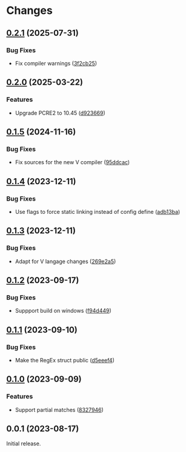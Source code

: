 # Changes

## [0.2.1](https://github.com/prantlf/v-pcre2/compare/v0.2.0...v0.2.1) (2025-07-31)

### Bug Fixes

* Fix compiler warnings ([3f2cb25](https://github.com/prantlf/v-pcre2/commit/3f2cb251edb635f36610c92e140cb4c9af0c9557))

## [0.2.0](https://github.com/prantlf/v-pcre2/compare/v0.1.5...v0.2.0) (2025-03-22)

### Features

* Upgrade PCRE2 to 10.45 ([d923669](https://github.com/prantlf/v-pcre2/commit/d9236690e74d8e24e91e59b0be22ce151e77b2e1))

## [0.1.5](https://github.com/prantlf/v-pcre2/compare/v0.1.4...v0.1.5) (2024-11-16)

### Bug Fixes

* Fix sources for the new V compiler ([95ddcac](https://github.com/prantlf/v-pcre2/commit/95ddcac9c4ff702ddb7e19c9cd2ce3056e3fec79))

## [0.1.4](https://github.com/prantlf/v-pcre2/compare/v0.1.3...v0.1.4) (2023-12-11)

### Bug Fixes

* Use flags to force static linking instead of config define ([adb13ba](https://github.com/prantlf/v-pcre2/commit/adb13ba64cd195589181c383a3be8cd613f48c74))

## [0.1.3](https://github.com/prantlf/v-pcre2/compare/v0.1.2...v0.1.3) (2023-12-11)

### Bug Fixes

* Adapt for V langage changes ([269e2a5](https://github.com/prantlf/v-pcre2/commit/269e2a5740733e770268640a73c335e191d1cb9e))

## [0.1.2](https://github.com/prantlf/v-pcre2/compare/v0.1.1...v0.1.2) (2023-09-17)

### Bug Fixes

* Suppport build on windows ([f94d449](https://github.com/prantlf/v-pcre2/commit/f94d449f5d40694bdff0f88e80ba7f630813a86c))

## [0.1.1](https://github.com/prantlf/v-pcre2/compare/v0.1.0...v0.1.1) (2023-09-10)

### Bug Fixes

* Make the RegEx struct public ([d5eeef4](https://github.com/prantlf/v-pcre2/commit/d5eeef4ebd17a9a00b51bbdf73b591f7e8f3d291))

## [0.1.0](https://github.com/prantlf/v-pcre2/compare/v0.0.1...v0.1.0) (2023-09-09)

### Features

* Support partial matches ([8327946](https://github.com/prantlf/v-pcre2/commit/8327946fccc45e973ff845895d6cfdc758e0378b))

## 0.0.1 (2023-08-17)

Initial release.
